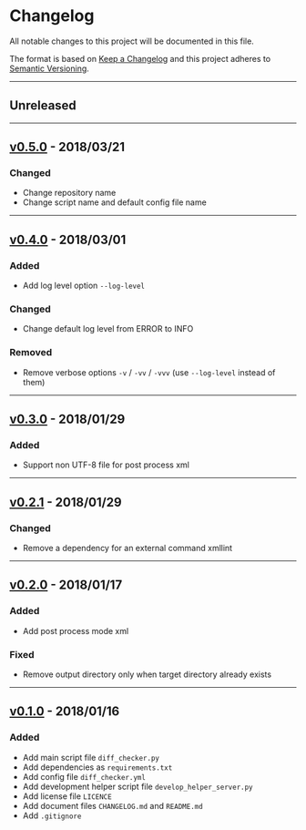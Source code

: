 # Changelog

All notable changes to this project will be documented in this file.

The format is based on [Keep a Changelog] and this project adheres to [Semantic Versioning].

[Keep a Changelog]: http://keepachangelog.com/en/1.0.0/
[Semantic Versioning]: http://semver.org/spec/v2.0.0.html

---

## Unreleased

---

## [v0.5.0] - 2018/03/21

### Changed

- Change repository name
- Change script name and default config file name

[v0.5.0]: https://github.com/km45/kamoshika/releases/tag/v0.5.0

---

## [v0.4.0] - 2018/03/01

### Added

- Add log level option `--log-level`

### Changed

- Change default log level from ERROR to INFO

### Removed

- Remove verbose options `-v` / `-vv` / `-vvv` (use `--log-level` instead of them)

[v0.4.0]: https://github.com/km45/responce-diff-checker/releases/tag/v0.4.0

---

## [v0.3.0] - 2018/01/29

### Added

- Support non UTF-8 file for post process xml

[v0.3.0]: https://github.com/km45/responce-diff-checker/releases/tag/v0.3.0

---

## [v0.2.1] - 2018/01/29

### Changed

- Remove a dependency for an external command xmllint

[v0.2.1]: https://github.com/km45/responce-diff-checker/releases/tag/v0.2.1

---

## [v0.2.0] - 2018/01/17

### Added

- Add post process mode xml

### Fixed

- Remove output directory only when target directory already exists

[v0.2.0]: https://github.com/km45/responce-diff-checker/releases/tag/v0.2.0

---

## [v0.1.0] - 2018/01/16

### Added

- Add main script file `diff_checker.py`
- Add dependencies as `requirements.txt`
- Add config file `diff_checker.yml`
- Add development helper script file `develop_helper_server.py`
- Add license file `LICENCE`
- Add document files `CHANGELOG.md` and `README.md`
- Add `.gitignore`

[v0.1.0]: https://github.com/km45/responce-diff-checker/releases/tag/v0.1.0
